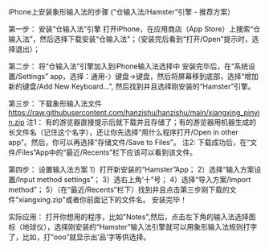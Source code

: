 iPhone上安装象形输入法的步骤 (“仓输入法/Hamster”引擎 - 推荐方案）   

第一步： 安装“仓输入法”引擎
打开iPhone，在应用商店（App Store）上搜索“仓输入法”，然后选择下载安装“仓输入法"；（安装完后看到“打开/Open”提示时，选择退出）；

第二步： 将“仓输入法”引擎加入到iPhone输入法选择中
安装完毕后，在“系统设置/Settings” app，选择：通用-〉键盘->键盘，然后将屏幕移到底部，选择“增加新的键盘/Add New Keyboard...”, 然后找到并且选择刚安装的“Hamster”引擎。

第三步： 下载象形输入法文件
https://raw.githubusercontent.com/hanzishu/hanzishu/main/xiangxing_pinyin.zip
注1： 有的游览器直接提示后就下载并且存储了；有的游览器用机器生成的长文件名（记住这个名字），还让你先选择“用什么程序打开/Open in other app"。然后，你可以再选择“存储文件/Save to Files”。
注2: 下载成功后，在“文件/Files”App中的“最近/Recents”栏下应该可以看到该文件。

第四步： 设置输入法方案
1）打开新安装的“Hamster”App；
2）选择“输入方案设置/Input method settings”；
3）选右上角‘十”号；
4）选择“导入方案/Import method”；
5）（在“最近/Recents”栏下）找到并且点击第三步刚下载的文件“xiangxing.zip"或者你前面记下的文件名。
安装完毕！

实际应用：
打开你想用的程序，比如"Notes",然后，点击左下角的输入法选择图标（地球仪），选择刚安装的“Hamster”输入法引擎就可以用象形输入法规则打字了，比如，打“ooo”就显示出‘品’字等供选择。


